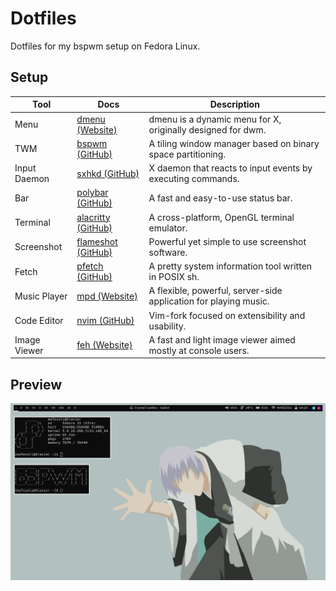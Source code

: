 # Dotfiles
Dotfiles for my bspwm setup on Fedora Linux.

## Setup

| Tool    | Docs    | Description    |
|---------------- | --------------- | --------------- |
| Menu    | [dmenu (Website)](https://tools.suckless.org/dmenu/)    | dmenu is a dynamic menu for X, originally designed for dwm.    |
| TWM    | [bspwm (GitHub)](https://github.com/baskerville/bspwm)    | A tiling window manager based on binary space partitioning.     |
| Input Daemon   | [sxhkd (GitHub)](https://github.com/baskerville/sxhkd)  | X daemon that reacts to input events by executing commands.   |
| Bar   | [polybar (GitHub)](https://github.com/polybar/polybar)   | A fast and easy-to-use status bar.    |
| Terminal   | [alacritty (GitHub)](https://github.com/alacritty/alacritty)    | A cross-platform, OpenGL terminal emulator.    |
| Screenshot   | [flameshot (GitHub)](https://github.com/flameshot-org/flameshot)   | Powerful yet simple to use screenshot software.      |
| Fetch    | [pfetch (GitHub)](https://github.com/dylanaraps/pfetch)   | A pretty system information tool written in POSIX sh.   |
| Music Player    | [mpd (Website)](https://www.musicpd.org/)   | A flexible, powerful, server-side application for playing music.   |
| Code Editor    | [nvim (GitHub)](https://github.com/neovim/neovim)   | Vim-fork focused on extensibility and usability.   |
| Image Viewer    | [feh (Website)](https://feh.finalrewind.org/)   | A fast and light image viewer aimed mostly at console users.   |

## Preview
![ginpreview.png](https://github.com/mafezoli/dotfiles/blob/main/previews/ginpreview.png)
